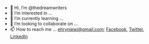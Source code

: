 - 👋 Hi, I’m @thedreamwriters
- 👀 I’m interested in ...
- 🌱 I’m currently learning ... 
- 💞️ I’m looking to collaborate on ...
- 📫 How to reach me ... ehryniewi@gmail.com;  [Facebook](https://www.facebook.com/dreamwriteremmy), [Twitter](https://www.twitter.com/thedreamwriters), [LinkedIn](https://www.linkedin.com/en/ehryniewicz)

<!---
thedreamwriters/thedreamwriters is a ✨ special ✨ repository because its `README.md` (this file) appears on your GitHub profile.
You can click the Preview link to take a look at your changes.
--->
